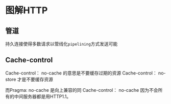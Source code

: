 # 图解HTTP

## 管道

持久连接使得多数请求以管线化`pipelining`方式发送可能

## Cache-control

Cache-control： no-cache  的意思是不要缓存过期的资源
Cache-control： no-store 才是不要缓存资源

而Pragma: no-cache 是向上兼容的同 Cache-control： no-cache
因为不会所有的中间服务器都是用HTTP1.1。
